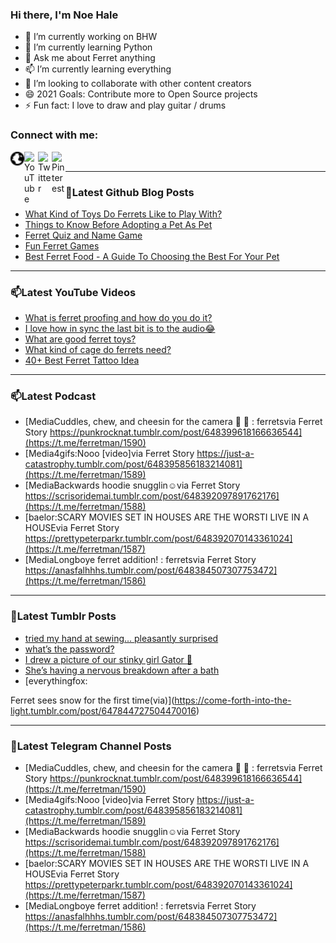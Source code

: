 ### Hi there, I'm Noe Hale

- 🔭 I’m currently working on BHW
- 🌱 I’m currently learning Python
- 💬 Ask me about Ferret anything
- 📫 I’m currently learning everything
- 🔭 I’m looking to collaborate with other content creators
- 😄 2021 Goals: Contribute more to Open Source projects
- ⚡ Fun fact: I love to draw and play guitar / drums

### Connect with me:

[<img align="left" alt="ferretvoice.com" width="22px" src="https://raw.githubusercontent.com/iconic/open-iconic/master/svg/globe.svg" />](https://ferretvoice.com)
[<img align="left" alt="YouTube" width="22px" src="https://cdn.jsdelivr.net/npm/simple-icons@v3/icons/youtube.svg" />](https://www.youtube.com/channel/UCk665XTfaMLVwFVWUmgnDiw)
[<img align="left" alt="Twitter" width="22px" src="https://cdn.jsdelivr.net/npm/simple-icons@v3/icons/twitter.svg" />](https://twitter.com/voiceferret)
[<img align="left" alt="Pinterest" width="22px" src="https://cdn.jsdelivr.net/npm/simple-icons@v3/icons/pinterest.svg" />](https://www.pinterest.com/voiceferret/)

<br />

---
### 🔭Latest Github Blog Posts
<!-- GITHUB:START -->
- [What Kind of Toys Do Ferrets Like to Play With?](http://noehale.github.io/what-kind-of-toys-do-ferrets-like-to-play-with/)
- [Things to Know Before Adopting a Pet As Pet](http://noehale.github.io/things-to-know-before-adopting-a-pet-as-pet/)
- [Ferret Quiz and Name Game](http://noehale.github.io/ferret-quiz/)
- [Fun Ferret Games](http://noehale.github.io/fun-ferret-games/)
- [Best Ferret Food - A Guide To Choosing the Best For Your Pet](http://noehale.github.io/best-ferret-food/)
<!-- GITHUB:END -->
---
### 📫Latest YouTube Videos

<!-- YOUTUBE:START -->
- [What is ferret proofing and how do you do it?](https://www.youtube.com/watch?v=81Syh_DJBQQ)
- [I love how in sync the last bit is to the audio😂](https://www.youtube.com/watch?v=WHBeGHwSlGY)
- [What are good ferret toys?](https://www.youtube.com/watch?v=tPxRilBzc0s)
- [What kind of cage do ferrets need?](https://www.youtube.com/watch?v=xzz6hC3sR5A)
- [40+ Best Ferret Tattoo Idea](https://www.youtube.com/watch?v=KIKqduR6Xcs)
<!-- YOUTUBE:END -->

---
### 📫Latest Podcast

<!-- PODCAST:START -->
- [MediaCuddles, chew, and cheesin for the camera 📸 🥰 : ferretsvia Ferret Story https://punkrocknat.tumblr.com/post/648399618166636544](https://t.me/ferretman/1590)
- [Media4gifs:Nooo [video]via Ferret Story https://just-a-catastrophy.tumblr.com/post/648395856183214081](https://t.me/ferretman/1589)
- [MediaBackwards hoodie snugglin☺️via Ferret Story https://scrisoridemai.tumblr.com/post/648392097891762176](https://t.me/ferretman/1588)
- [baelor:SCARY MOVIES SET IN HOUSES ARE THE WORSTI LIVE IN A HOUSEvia Ferret Story https://prettypeterparkr.tumblr.com/post/648392070143361024](https://t.me/ferretman/1587)
- [MediaLongboye ferret addition! : ferretsvia Ferret Story https://anasfalhhhs.tumblr.com/post/648384507307753472](https://t.me/ferretman/1586)
<!-- PODCAST:END -->
---
### 📝Latest Tumblr Posts

<!-- TUMBLR:START -->
- [tried my hand at sewing… pleasantly surprised](https://come-forth-into-the-light.tumblr.com/post/647980599933648896)
- [what’s the password?](https://come-forth-into-the-light.tumblr.com/post/647935285514125312)
- [I drew a picture of our stinky girl Gator 🐊](https://come-forth-into-the-light.tumblr.com/post/647912710478168064)
- [She’s having a nervous breakdown after a bath](https://come-forth-into-the-light.tumblr.com/post/647890028802031616)
- [everythingfox:

Ferret sees snow for the first time(via)](https://come-forth-into-the-light.tumblr.com/post/647844727504470016)
<!-- TUMBLR:END -->
---
### 📝Latest Telegram Channel Posts

<!-- TELEGRAM:START -->
- [MediaCuddles, chew, and cheesin for the camera 📸 🥰 : ferretsvia Ferret Story https://punkrocknat.tumblr.com/post/648399618166636544](https://t.me/ferretman/1590)
- [Media4gifs:Nooo [video]via Ferret Story https://just-a-catastrophy.tumblr.com/post/648395856183214081](https://t.me/ferretman/1589)
- [MediaBackwards hoodie snugglin☺️via Ferret Story https://scrisoridemai.tumblr.com/post/648392097891762176](https://t.me/ferretman/1588)
- [baelor:SCARY MOVIES SET IN HOUSES ARE THE WORSTI LIVE IN A HOUSEvia Ferret Story https://prettypeterparkr.tumblr.com/post/648392070143361024](https://t.me/ferretman/1587)
- [MediaLongboye ferret addition! : ferretsvia Ferret Story https://anasfalhhhs.tumblr.com/post/648384507307753472](https://t.me/ferretman/1586)
<!-- TELEGRAM:END -->

